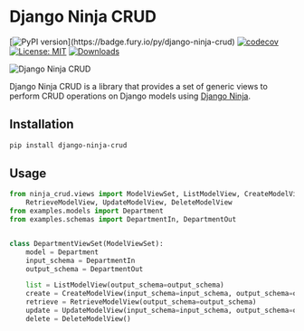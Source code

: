 # Django Ninja CRUD
[![PyPI version](https://badge.fury.io/py/django-ninja-crud.svg?)](https://badge.fury.io/py/django-ninja-crud)
[![codecov](https://codecov.io/gh/hbakri/django-ninja-crud/branch/main/graph/badge.svg?token=G18HY2POF8)](https://codecov.io/gh/hbakri/django-ninja-crud)
[![License: MIT](https://img.shields.io/badge/License-MIT-yellow.svg)](https://opensource.org/licenses/MIT)
[![Downloads](https://pepy.tech/badge/django-ninja-crud/month)](https://pepy.tech/project/django-ninja-crud)

[//]: # (Add image under this line)
![Django Ninja CRUD](https://media.discordapp.net/attachments/1093869226202234930/1117550925083590677/Hicham_B._Django-ninja_cover_ce78724c-1512-41e5-86de-3ffa2cfd0ea9.png?width=2688&height=1070)

Django Ninja CRUD is a library that provides a set of generic views to perform CRUD operations on Django models using [Django Ninja](https://django-ninja.rest-framework.com/).

## Installation
```bash
pip install django-ninja-crud
```

## Usage
```python
from ninja_crud.views import ModelViewSet, ListModelView, CreateModelView, \
    RetrieveModelView, UpdateModelView, DeleteModelView
from examples.models import Department
from examples.schemas import DepartmentIn, DepartmentOut


class DepartmentViewSet(ModelViewSet):
    model = Department
    input_schema = DepartmentIn
    output_schema = DepartmentOut

    list = ListModelView(output_schema=output_schema)
    create = CreateModelView(input_schema=input_schema, output_schema=output_schema)
    retrieve = RetrieveModelView(output_schema=output_schema)
    update = UpdateModelView(input_schema=input_schema, output_schema=output_schema)
    delete = DeleteModelView()
```
